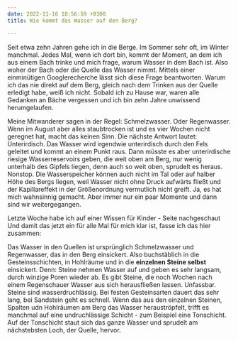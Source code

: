 ```yaml
---
date: 2022-11-16 18:56:59 +0100
title: Wie kommt das Wasser auf den Berg?

---
```

Seit etwa zehn Jahren gehe ich in die Berge. Im Sommer sehr oft, im Winter manchmal. Jedes Mal, wenn ich dort bin, kommt der Moment, an dem ich aus einem Bach trinke und mich frage, warum Wasser in dem Bach ist. Also woher der Bach oder die Quelle das Wasser nimmt. Mittels einer einminütigen Googlerecherche lässt sich diese Frage beantworten. Warum ich das nie direkt auf dem Berg, gleich nach dem Trinken aus der Quelle erledigt habe, weiß ich nicht. Sobald ich zu Hause war, waren alle Gedanken an Bäche vergessen und ich bin zehn Jahre unwissend herumgelaufen.   
  
Meine Mitwanderer sagen in der Regel: Schmelzwasser. Oder Regenwasser. Wenn im August aber alles staubtrocken ist und es vier Wochen nicht geregnet hat, macht das keinen Sinn. Die nächste Antwort lautet: Unterirdisch. Das Wasser wird irgendwie unterirdisch durch den Fels geleitet und kommt an einem Punkt raus. Dann müsste es aber unterirdische riesige Wasserreservoirs geben, die weit oben am Berg, nur wenig unterhalb des Gipfels liegen, denn auch so weit oben, sprudelt es heraus. Nonstop. Die Wasserspeicher können auch nicht im Tal oder auf halber Höhe des Bergs liegen, weil Wasser nicht ohne Druck aufwärts fließt und der Kapillareffekt in der Größenordnung vermutlich nicht greift. Ja, es hat mich wahnsinnig gemacht. Aber immer nur ein paar Momente und dann sind wir weitergegangen. 

Letzte Woche habe ich auf einer Wissen für Kinder - Seite nachgeschaut Und damit das jetzt ein für alle Mal für mich klar ist, fasse ich das hier zusammen:   
  
Das Wasser in den Quellen ist ursprünglich Schmelzwasser und Regenwasser, das in den Berg einsickert. Also buchstäblich in die Gesteinsschichten, in Hohlräume und in die **einzelnen Steine selbst** einsickert. Denn: Steine nehmen Wasser auf und geben es sehr langsam, durch winzige Poren wieder ab. Es gibt Steine, die noch Wochen nach einem Regenschauer Wasser aus sich herausfließen lassen. Unfassbar.  
Steine sind wasserdruchlässig. Bei festen Gesteinsarten dauert das sehr lang, bei Sandstein geht es schnell. Wenn das aus den einzelnen Steinen, Spalten udn Hohlräumen am Berg das Wasser herauströpfelt, trifft es manchmal auf eine undruchlässige Schicht - zum Beispiel eine Tonschicht. Auf der Tonschicht staut sich das ganze Wasser und sprudelt am nächstebsten Loch, der Quelle, hervor.